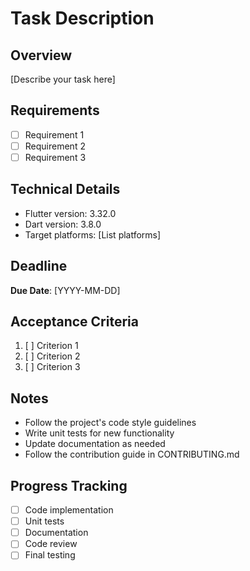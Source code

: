 # Task Description

## Overview
[Describe your task here]

## Requirements
- [ ] Requirement 1
- [ ] Requirement 2
- [ ] Requirement 3

## Technical Details
- Flutter version: 3.32.0
- Dart version: 3.8.0
- Target platforms: [List platforms]

## Deadline
**Due Date**: [YYYY-MM-DD]

## Acceptance Criteria
1. [ ] Criterion 1
2. [ ] Criterion 2
3. [ ] Criterion 3

## Notes
- Follow the project's code style guidelines
- Write unit tests for new functionality
- Update documentation as needed
- Follow the contribution guide in CONTRIBUTING.md

## Progress Tracking
- [ ] Code implementation
- [ ] Unit tests
- [ ] Documentation
- [ ] Code review
- [ ] Final testing 